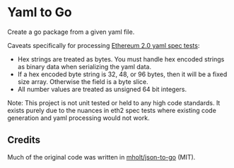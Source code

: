 # Yaml to Go

Create a go package from a given yaml file.

Caveats specifically for processing [Ethereum 2.0 yaml spec tests](https://github.com/ethereum/eth2.0-spec-tests):

- Hex strings are treated as bytes. You must handle hex encoded strings as
  binary data when serializing the yaml data.
- If a hex encoded byte string is 32, 48, or 96 bytes, then it will be a fixed
  size array. Otherwise the field is a byte slice.
- All number values are treated as unsigned 64 bit integers.


Note: This project is not unit tested or held to any high code standards. 
It exists purely due to the nuances in eth2 spec tests where existing code
generation and yaml processing would not work. 

## Credits

Much of the original code was written in [mholt/json-to-go](https://github.com/mholt/json-to-go) (MIT).
